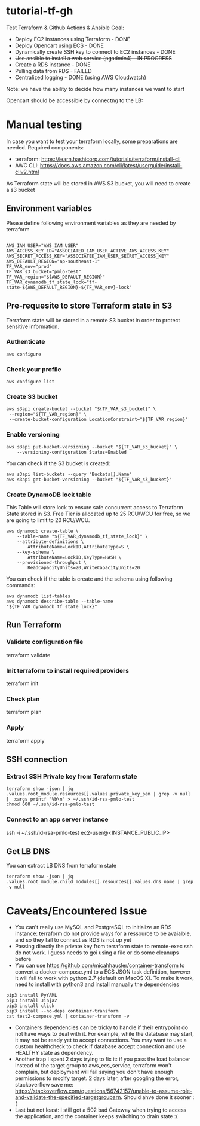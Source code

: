 # tutorial-tf-gh
Test Terraform &amp; Github Actions &amp; Ansible
Goal:
- Deploy EC2 instances using Terraform - DONE
- Deploy Opencart using ECS - DONE
- Dynamically create SSH key to connect to EC2 instances - DONE
- ~~Use ansible to install a web service (pgadmin4) - IN PROGRESS~~
- Create a RDS instance - DONE
- Pulling data from RDS - FAILED
- Centralized logging - DONE (using AWS Cloudwatch)

Note: we have the ability to decide how many instances we want to start

Opencart should be accessible by connectng to the LB: 

# Manual testing
In case you want to test your terraform locally, some preparations are needed.
Required components:
- terraform: https://learn.hashicorp.com/tutorials/terraform/install-cli
- AWC CLI: https://docs.aws.amazon.com/cli/latest/userguide/install-cliv2.html

As Terraform state will be stored in AWS S3 bucket, you will need to create a s3 bucket

## Environment variables
Please define following environment variables as they are needed by terraform
```shell

AWS_IAM_USER="AWS_IAM_USER"
AWS_ACCESS_KEY_ID="ASSOCIATED_IAM_USER_ACTIVE_AWS_ACCESS_KEY"
AWS_SECRET_ACCESS_KEY="ASSOCIATED_IAM_USER_SECRET_ACCESS_KEY"
AWS_DEFAULT_REGION="ap-southeast-1"
TF_VAR_env="prod"
TF_VAR_s3_bucket="pmlo-test"
TF_VAR_region="${AWS_DEFAULT_REGION}"
TF_VAR_dynamodb_tf_state_lock="tf-state-${AWS_DEFAULT_REGION}-${TF_VAR_env}-lock"
```
## Pre-requesite to store Terraform state in S3
Terraform state will be stored in a remote S3 bucket in order to protect sensitive information.

### Authenticate
```shell
aws configure
```

### Check your profile
```shell 
aws configure list
```

### Create S3 bucket
```shell
aws s3api create-bucket --bucket "${TF_VAR_s3_bucket}" \
 --region="${TF_VAR_region}" \
 --create-bucket-configuration LocationConstraint="${TF_VAR_region}"
```

### Enable versioning
```shell
aws s3api put-bucket-versioning --bucket "${TF_VAR_s3_bucket}" \
    --versioning-configuration Status=Enabled
```


You can check if the S3 bucket is created:
```shell
aws s3api list-buckets --query "Buckets[].Name"
aws s3api get-bucket-versioning --bucket "${TF_VAR_s3_bucket}"
```
### Create DynamoDB lock table
This Table will store lock to ensure safe concurrent access to Terraform State stored in S3. 
Free Tier is allocated up to 25 RCU/WCU for free, so we are going to limit to 20 RCU/WCU.
```shell
aws dynamodb create-table \
    --table-name "${TF_VAR_dynamodb_tf_state_lock}" \
    --attribute-definitions \
        AttributeName=LockID,AttributeType=S \
    --key-schema \
        AttributeName=LockID,KeyType=HASH \
    --provisioned-throughput \
        ReadCapacityUnits=20,WriteCapacityUnits=20
```

You can check if the table is create and the schema using following commands:
```shell
aws dynamodb list-tables
aws dynamodb describe-table --table-name "${TF_VAR_dynamodb_tf_state_lock}"
```

## Run Terraform

### Validate configuration file
terraform validate

### Init terraform to install required providers
terraform init

### Check plan
terraform plan

### Apply
terraform apply

## SSH connection
### Extract SSH Private key from Teraform state
```shell
terraform show -json | jq .values.root_module.resources[].values.private_key_pem | grep -v null |  xargs printf "%b\n" > ~/.ssh/id-rsa-pmlo-test
chmod 600 ~/.ssh/id-rsa-pmlo-test
```

### Connect to an app server instance
ssh -i ~/.ssh/id-rsa-pmlo-test ec2-user@<INSTANCE_PUBLIC_IP>

## Get LB DNS
You can extract LB DNS from terraform state
```shell
terraform show -json | jq .values.root_module.child_modules[].resources[].values.dns_name | grep -v null
```

# Caveats/Encountered Issue
- You can't really use MySQL and PostgreSQL to initialize an RDS instance: terraform do not provide ways for a ressource to be avaialble, and so they fail to connect as RDS is not up yet
- Passing directly the private key from terraform state to remote-exec ssh do not work. I guess needs to goi using a file or do some cleanups before
- You can use https://github.com/micahhausler/container-transform to convert a docker-compose.yml to a ECS JSON task definition, however it will fail to work with python 2.7 (default on MacOS X). To make it work, need to install with python3 and install manually the dependencies
```shell
pip3 install PyYAML
pip3 install Jinja2
pip3 install click
pip3 install --no-deps container-transform
cat test2-compose.yml | container-transform -v
```
- Containers dependencies can be tricky to handle if their entrypoint do not have ways to deal with it. For example, while the database may start, it may not be ready yet to accept connections. You may want to use a custom healthcheck to check if database accept connection and use HEALTHY state as dependency.
- Another trap I spent 2 days trying to fix it: if you pass the load balancer instead of the target group to aws_ecs_service, terraform won't complain, but deployment will fail saying you don't have enough permissions to modify target. 2 days later, after googling the error, stackoverflow save me: https://stackoverflow.com/questions/56742157/unable-to-assume-role-and-validate-the-specified-targetgrouparn. Should ahve done it sooner :(
- Last but not least: I still got a 502 bad Gateway when trying to access the application, and the container keeps switching to drain state :(